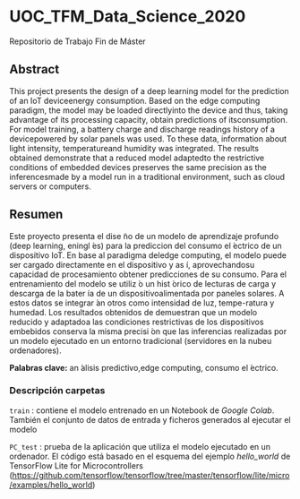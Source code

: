 # UOC_TFM_Data_Science_2020

Repositorio de Trabajo Fin de Máster

## Abstract

This project presents the design of a deep learning model for the prediction of an IoT deviceenergy consumption. 
Based on the edge computing paradigm, the model may be loaded directlyinto the device and thus, taking advantage 
of its processing capacity, obtain predictions of itsconsumption. For model training, a battery charge and discharge 
readings history of a devicepowered by solar panels was used. To these data, information about light intensity,
temperatureand humidity was integrated. The results obtained demonstrate that a reduced model adaptedto the restrictive 
conditions of embedded devices preserves the same precision as the inferencesmade by a model run in a traditional environment, 
such as cloud servers or computers.

## Resumen

Este proyecto presenta el dise ̃no de un modelo de aprendizaje profundo (deep  learning, eningl ́es) para la prediccion 
del consumo el ́ectrico de un dispositivo IoT. En base al paradigma deledge computing, el modelo puede ser cargado directamente 
en el dispositivo y as ́ı, aprovechandosu capacidad de procesamiento obtener predicciones de su consumo. Para el entrenamiento 
del modelo se utiliz ́o un hist ́orico de lecturas de carga y descarga de la bater ́ıa de un dispositivoalimentada por paneles solares.
A estos datos se integrar ́an otros como intensidad de luz, tempe-ratura y humedad. Los resultados obtenidos de demuestran que un 
modelo reducido y adaptadoa las condiciones restrictivas de los dispositivos embebidos conserva la misma precisi ́on que las 
inferencias realizadas por un modelo ejecutado en un entorno tradicional (servidores en la nubeu ordenadores).

**Palabras clave:** an ́alisis predictivo,edge computing, consumo el ́ectrico.

### Descripción carpetas

`train` : contiene el modelo entrenado en un Notebook de *Google Colab*.  También el conjunto de datos de entrada y ficheros generados al ejecutar el modelo

`PC_test` : prueba de la aplicación que utiliza el modelo ejecutado en un ordenador.  El código está basado en el esquema del ejemplo *hello_world* de TensorFlow Lite for Microcontrollers (https://github.com/tensorflow/tensorflow/tree/master/tensorflow/lite/micro/examples/hello_world)
